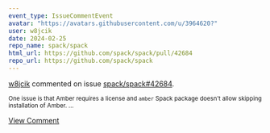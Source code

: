 ```yaml
---
event_type: IssueCommentEvent
avatar: "https://avatars.githubusercontent.com/u/3964620?"
user: w8jcik
date: 2024-02-25
repo_name: spack/spack
html_url: https://github.com/spack/spack/pull/42684
repo_url: https://github.com/spack/spack
---
```


<a href='https://github.com/w8jcik' target='_blank'>w8jcik</a> commented on issue <a href='https://github.com/spack/spack/pull/42684' target='_blank'>spack/spack#42684</a>.

<small>One issue is that Amber requires a license and `amber` Spack package doesn't allow skipping installation of Amber....</small>

<a href='https://github.com/spack/spack/pull/42684' target='_blank'>View Comment</a>